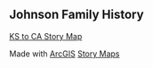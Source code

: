 ## Johnson Family History

[KS to CA Story Map](http://tomwayson.maps.arcgis.com/apps/MapJournal/index.html?appid=cf6f404fbe644f05bc13e03ccde747ab) <!-- .element: target="_blank" -->

Made with [ArcGIS](http://arcgis.com) <!-- .element: target="_blank" --> [Story Maps](http://storymaps.arcgis.com/en/) <!-- .element: target="_blank" -->

